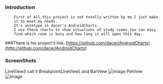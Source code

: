 ### Introduction
		First of All,this project is not totally written by me.I just make 
		it to meet my needs.
		It's antetype is dacer's AndroidCharts.
		I use these charts to show situations of study rooms.You can easy 
		find which room is busy and how long it will open this day.
###There is his project's link:
[https://github.com/dacer/AndroidCharts](http://github.com/dacer/AndroidCharts)<br />  
### ScreenShots
LineView(I call it BreakpointLineView) and BarView
![image](http://github.com/JesseBlackman/AndroidChartsLei/ScreenShots/androidchartslei_screenshots_1.jpeg)
PieView
![image](http://github.com/JesseBlackman/AndroidChartsLei/ScreenShots/androidchartslei_screenshots_2.jpeg)
		
	
